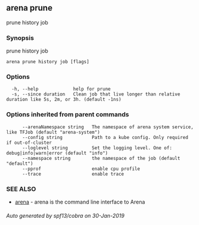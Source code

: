 ## arena prune

prune history job

### Synopsis

prune history job

```
arena prune history job [flags]
```

### Options

```
  -h, --help             help for prune
  -s, --since duration   Clean job that live longer than relative duration like 5s, 2m, or 3h. (default -1ns)
```

### Options inherited from parent commands

```
      --arenaNamespace string   The namespace of arena system service, like TFJob (default "arena-system")
      --config string           Path to a kube config. Only required if out-of-cluster
      --loglevel string         Set the logging level. One of: debug|info|warn|error (default "info")
      --namespace string        the namespace of the job (default "default")
      --pprof                   enable cpu profile
      --trace                   enable trace
```

### SEE ALSO

* [arena](arena.md)	 - arena is the command line interface to Arena

###### Auto generated by spf13/cobra on 30-Jan-2019
